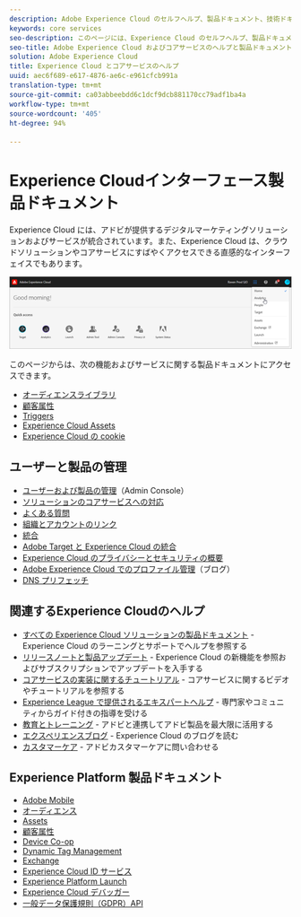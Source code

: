 ```yaml
---
description: Adobe Experience Cloud のセルフヘルプ、製品ドキュメント、技術ドキュメントです。Experience Cloud には、アドビが提供するデジタルマーケティングソリューションおよびサービスが統合されています。
keywords: core services
seo-description: このページには、Experience Cloud のセルフヘルプ、製品ドキュメント、技術ドキュメントが含まれています。
seo-title: Adobe Experience Cloud およびコアサービスのヘルプと製品ドキュメントです。
solution: Adobe Experience Cloud
title: Experience Cloud とコアサービスのヘルプ
uuid: aec6f689-e617-4876-ae6c-e961cfcb991a
translation-type: tm+mt
source-git-commit: ca03abbeebdd6c1dcf9dcb881170cc79adf1ba4a
workflow-type: tm+mt
source-wordcount: '405'
ht-degree: 94%

---
```



# Experience Cloudインターフェース製品ドキュメント

Experience Cloud には、アドビが提供するデジタルマーケティングソリューションおよびサービスが統合されています。また、Experience Cloud は、クラウドソリューションやコアサービスにすばやくアクセスできる直感的なインターフェイスでもあります。

![Experience Cloud](assets/cloud-pulldown.png)

このページからは、次の機能およびサービスに関する製品ドキュメントにアクセスできます。

* [オーディエンスライブラリ](audience-library/audience-library.md)
* [顧客属性](attributes/attributes.md)
* [Triggers](activation/triggers.md)
* [Experience Cloud Assets](experience-cloud-assets/experience-cloud-assets.md)
* [Experience Cloud の cookie](cookies/cookies-privacy.md)

## ユーザーと製品の管理

* [ユーザーおよび製品の管理](admin-getting-started/admin-getting-started.md)（Admin Console）
* [ソリューションのコアサービスへの対応](core-services/core-services.md)
* [よくある質問](admin-getting-started/admin-getting-started.md)
* [組織とアカウントのリンク](admin-getting-started/organizations.md)
* [統合](marketing-cloud-integrations.md)
* [Adobe Target と Experience Cloud の統合](https://docs.adobe.com/content/help/ja-JP/target/using/integrate/a4t/a4t.html)
* [Experience Cloud のプライバシーとセキュリティの概要](assets/Adobe-Marketing-Cloud-Privacy-and-Security-Overview.pdf)
* [Adobe Experience Cloud でのプロファイル管理](https://theblog.adobe.com/profile-management-adobe-marketing-cloud-comes-together/)（ブログ）
* [DNS プリフェッチ](admin-getting-started/admin-getting-started.md#concept_6BC8C6856E3644F8956D7AD0A96383B7)

## 関連するExperience Cloudのヘルプ

* [すべての Experience Cloud ソリューションの製品ドキュメント](https://docs.adobe.com/content/help/ja-JP/experience-cloud/user-guides/home.html) - Experience Cloud のラーニングとサポートでヘルプを参照する
* [リリースノートと製品アップデート](https://docs.adobe.com/content/help/ja-JP/release-notes/experience-cloud/current.html) - Experience Cloud の新機能を参照およびサブスクリプションでアップデートを入手する
* [コアサービスの実装に関するチュートリアル](https://docs.adobe.com/content/help/en/core-services-learn/tutorials/overview.html) - コアサービスに関するビデオやチュートリアルを参照する
* [Experience League で提供されるエキスパートヘルプ](https://landing.adobe.com/experience-league/) - 専門家やコミュニティからガイド付きの指導を受ける
* [教育とトレーニング](https://helpx.adobe.com/jp/learning.html?promoid=KAUDK) - アドビと連携してアドビ製品を最大限に活用する
* [エクスペリエンスブログ](https://theblog.adobe.com/customer-experience/) - Experience Cloud のブログを読む
* [カスタマーケア](https://helpx.adobe.com/jp/contact/enterprise-support.ec.html) - アドビカスタマーケアに問い合わせる

## Experience Platform 製品ドキュメント

* [Adobe Mobile](https://docs.adobe.com/content/help/ja-JP/mobile-services/using/home.html)
* [オーディエンス](https://docs.adobe.com/content/help/ja-JP/core-services/interface/audiences/audience-library.html)
* [Assets](experience-cloud-assets/experience-cloud-assets.md)
* [顧客属性](https://docs.adobe.com/content/help/ja-JP/core-services/interface/customer-attributes/attributes.html)
* [Device Co-op](https://docs.adobe.com/content/help/ja-JP/device-co-op/using/home.html)
* [Dynamic Tag Management](https://docs.adobe.com/content/help/ja-JP/dtm/using/dtm-home.html)
* [Exchange](https://experiencecloud.adobeexchange.com/)
* [Experience Cloud ID サービス](https://docs.adobe.com/content/help/ja-JP/id-service/using/home.html)
* [Experience Platform Launch](https://docs.adobe.com/content/help/ja-JP/launch/using/overview.html)
* [Experience Cloud デバッガー](https://docs.adobe.com/content/help/ja-JP/debugger/using/experience-cloud-debugger.html)
* [一般データ保護規則（GDPR）API](https://www.adobe.io/apis/experiencecloud/gdpr.html)



